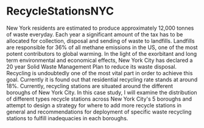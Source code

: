 # RecycleStationsNYC

New York residents are estimated to produce approximately 12,000 tonnes of waste everyday. Each year a significant amount of the tax has to be allocated for collection, disposal and sending of waste to landfills. Landfills are responsible for 36% of all methane emissions in the US, one of the most potent contributors to global warming.
In the light of the exorbitant and long term environmental and economical effects, New York City has declared a 20 year Solid Waste Management Plan to reduce its waste disposal.
Recycling is undoubtedly one of the most vital part in order to achieve this goal. Currently it is found out that residential recycling rate stands at around 18%.
Currently, recycling stations are situated around the different boroughs of New York City. In this case study, I will examine the distribution of different types recycle stations across New York City's 5 boroughs and attempt to design a strategy for where to add more recycle stations in general and recommendations for deployment of specific waste recycling stations to fulfill inadequacies in each boroughs.
